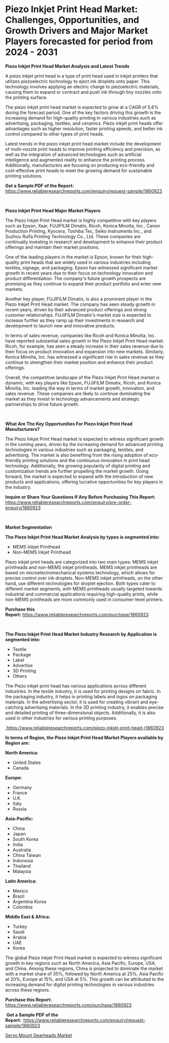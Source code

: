 <p><h1>Piezo Inkjet Print Head Market: Challenges, Opportunities, and Growth Drivers and Major Market Players forecasted for period from 2024 - 2031</h1></p><p><strong>Piezo Inkjet Print Head Market Analysis and Latest Trends</strong></p>
<p><p>A piezo inkjet print head is a type of print head used in inkjet printers that utilizes piezoelectric technology to eject ink droplets onto paper. This technology involves applying an electric charge to piezoelectric materials, causing them to expand or contract and push ink through tiny nozzles onto the printing surface.</p><p>The piezo inkjet print head market is expected to grow at a CAGR of 5.6% during the forecast period. One of the key factors driving this growth is the increasing demand for high-quality printing in various industries such as advertising, packaging, textiles, and ceramics. Piezo inkjet print heads offer advantages such as higher resolution, faster printing speeds, and better ink control compared to other types of print heads.</p><p>Latest trends in the piezo inkjet print head market include the development of multi-nozzle print heads to improve printing efficiency and precision, as well as the integration of advanced technologies such as artificial intelligence and augmented reality to enhance the printing process. Additionally, manufacturers are focusing on producing eco-friendly and cost-effective print heads to meet the growing demand for sustainable printing solutions.</p></p>
<p><strong>Get a Sample PDF of the Report:&nbsp;</strong> <a href="https://www.reliableresearchreports.com/enquiry/request-sample/1860923">https://www.reliableresearchreports.com/enquiry/request-sample/1860923</a></p>
<p>&nbsp;</p>
<p><strong>Piezo Inkjet Print Head Major Market Players</strong></p>
<p><p>The Piezo Inkjet Print Head market is highly competitive with key players such as Epson, Xaar, FUJIFILM Dimatix, Ricoh, Konica Minolta, Inc., Canon Production Printing, Kyocera, Toshiba Tec, Seiko Instruments Inc., and Suzhou Ruifa Printing Technology Co., Ltd. These companies are continually investing in research and development to enhance their product offerings and maintain their market positions.</p><p>One of the leading players in the market is Epson, known for their high-quality print heads that are widely used in various industries including textiles, signage, and packaging. Epson has witnessed significant market growth in recent years due to their focus on technology innovation and product differentiation. The company's future growth prospects are promising as they continue to expand their product portfolio and enter new markets.</p><p>Another key player, FUJIFILM Dimatix, is also a prominent player in the Piezo Inkjet Print Head market. The company has seen steady growth in recent years, driven by their advanced product offerings and strong customer relationships. FUJIFILM Dimatix's market size is expected to increase further as they ramp up their investments in research and development to launch new and innovative products.</p><p>In terms of sales revenue, companies like Ricoh and Konica Minolta, Inc. have reported substantial sales growth in the Piezo Inkjet Print Head market. Ricoh, for example, has seen a steady increase in their sales revenue due to their focus on product innovation and expansion into new markets. Similarly, Konica Minolta, Inc. has witnessed a significant rise in sales revenue as they continue to strengthen their market position and enhance their product offerings.</p><p>Overall, the competitive landscape of the Piezo Inkjet Print Head market is dynamic, with key players like Epson, FUJIFILM Dimatix, Ricoh, and Konica Minolta, Inc. leading the way in terms of market growth, innovation, and sales revenue. These companies are likely to continue dominating the market as they invest in technology advancements and strategic partnerships to drive future growth.</p></p>
<p>&nbsp;</p>
<p><strong>What Are The Key Opportunities For Piezo Inkjet Print Head Manufacturers?</strong></p>
<p><p>The Piezo Inkjet Print Head market is expected to witness significant growth in the coming years, driven by the increasing demand for advanced printing technologies in various industries such as packaging, textiles, and advertising. The market is also benefiting from the rising adoption of eco-friendly printing solutions and the continuous innovation in print head technology. Additionally, the growing popularity of digital printing and customization trends are further propelling the market growth. Going forward, the market is expected to expand with the introduction of new products and applications, offering lucrative opportunities for key players in the industry.</p></p>
<p><strong>Inquire or Share Your Questions If Any Before Purchasing This Report:</strong> <a href="https://www.reliableresearchreports.com/enquiry/pre-order-enquiry/1860923">https://www.reliableresearchreports.com/enquiry/pre-order-enquiry/1860923</a></p>
<p>&nbsp;</p>
<p><strong>Market Segmentation</strong></p>
<p><strong>The Piezo Inkjet Print Head Market Analysis by types is segmented into:</strong></p>
<p><ul><li>MEMS Inkjet Printhead</li><li>Non-MEMS Inkjet Printhead</li></ul></p>
<p><p>Piezo inkjet print heads are categorized into two main types: MEMS inkjet printheads and non-MEMS inkjet printheads. MEMS inkjet printheads are based on microelectromechanical systems technology, which allows for precise control over ink droplets. Non-MEMS inkjet printheads, on the other hand, use different technologies for droplet ejection. Both types cater to different market segments, with MEMS printheads usually targeted towards industrial and commercial applications requiring high-quality prints, while non-MEMS printheads are more commonly used in consumer-level printers.</p></p>
<p><strong>Purchase this Report:&nbsp;</strong><a href="https://www.reliableresearchreports.com/purchase/1860923">https://www.reliableresearchreports.com/purchase/1860923</a></p>
<p>&nbsp;</p>
<p><strong>The Piezo Inkjet Print Head Market Industry Research by Application is segmented into:</strong></p>
<p><ul><li>Textile</li><li>Package</li><li>Label</li><li>Advertise</li><li>3D Printing</li><li>Others</li></ul></p>
<p><p>The Piezo inkjet print head has various applications across different industries. In the textile industry, it is used for printing designs on fabric. In the packaging industry, it helps in printing labels and logos on packaging materials. In the advertising sector, it is used for creating vibrant and eye-catching advertising materials. In the 3D printing industry, it enables precise and detailed printing of three-dimensional objects. Additionally, it is also used in other industries for various printing purposes.</p></p>
<p><a href="https://www.reliableresearchreports.com/piezo-inkjet-print-head-r1860923">&nbsp;https://www.reliableresearchreports.com/piezo-inkjet-print-head-r1860923</a></p>
<p><strong>In terms of Region, the Piezo Inkjet Print Head Market Players available by Region are:</strong></p>
<p>
    <p> <strong> North America: </strong>
        <ul>
            <li>United States</li>
            <li>Canada</li>
        </ul>
        </p> 
    <p> <strong> Europe: </strong>
        <ul>
            <li>Germany</li>
            <li>France</li>
            <li>U.K.</li>
            <li>Italy</li>
            <li>Russia</li>
        </ul>
        </p> 
    <p> <strong> Asia-Pacific: </strong>
        <ul>
            <li>China</li>
            <li>Japan</li>
            <li>South Korea</li>
            <li>India</li>
            <li>Australia</li>
            <li>China Taiwan</li>
            <li>Indonesia</li>
            <li>Thailand</li>
            <li>Malaysia</li>
        </ul>
        </p> 
    <p> <strong> Latin America: </strong>
        <ul>
            <li>Mexico</li>
            <li>Brazil</li>
            <li>Argentina Korea</li>
            <li>Colombia</li>
        </ul>
        </p> 
    <p> <strong> Middle East & Africa: </strong>
        <ul>
            <li>Turkey</li>
            <li>Saudi</li>
            <li>Arabia</li>
            <li>UAE</li>
            <li>Korea</li>
        </ul>
    </p>
    </p>
<p><p>The global Piezo Inkjet Print Head market is expected to witness significant growth in key regions such as North America, Asia Pacific, Europe, USA, and China. Among these regions, China is projected to dominate the market with a market share of 35%, followed by North America at 25%, Asia Pacific at 20%, Europe at 15%, and USA at 5%. This growth can be attributed to the increasing demand for digital printing technologies in various industries across these regions.</p></p>
<p><strong>Purchase this Report: </strong><a href="https://www.reliableresearchreports.com/purchase/1860923">https://www.reliableresearchreports.com/purchase/1860923</a></p>
<p>&nbsp;<strong>Get a Sample PDF of the Report:&nbsp;&nbsp;</strong><a href="https://www.reliableresearchreports.com/enquiry/request-sample/1860923">https://www.reliableresearchreports.com/enquiry/request-sample/1860923</a></p>
<p><strong></strong></p>
<p><p><a href="https://github.com/CliffMedina6/Market-Research-Report-List-4/blob/main/servo-mount-gearheads-market.md">Servo Mount Gearheads Market</a></p></p>